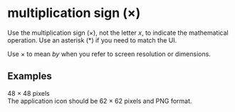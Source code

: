 # multiplication sign (×)

Use the multiplication sign (×), not the letter *x*, to indicate the mathematical operation. Use an asterisk (\*) if you need to match the UI.

Use × to mean *by* when you refer to screen resolution or dimensions.

## Examples

48 × 48 pixels  
The application icon should be 62 × 62 pixels and PNG format.
